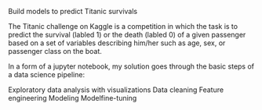 Build models to predict Titanic survivals


The Titanic challenge on Kaggle is a competition in which the task is to predict the survival (labled 1) or the death (labled 0)  of a given passenger based on a set of variables describing him/her such as age, sex, or passenger class on the boat. 

In a form of a jupyter notebook, my solution goes through the basic steps of a data science pipeline:

Exploratory data analysis with visualizations
Data cleaning
Feature engineering
Modeling
Modelfine-tuning
